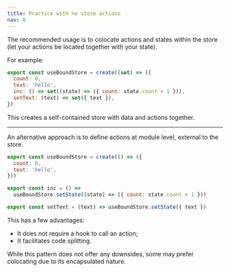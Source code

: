 ```yaml
---
title: Practice with no store actions
nav: 8
---
```


The recommended usage is to colocate actions and states within the store (let your actions be located together with your state).

For example:

```js
export const useBoundStore = create((set) => ({
  count: 0,
  text: 'hello',
  inc: () => set((state) => ({ count: state.count + 1 })),
  setText: (text) => set({ text }),
})
```

This creates a self-contained store with data and actions together.

---

An alternative approach is to define actions at module level, external to the store.

```js
export const useBoundStore = create(() => ({
  count: 0,
  text: 'hello',
}))

export const inc = () =>
  useBoundStore.setState((state) => ({ count: state.count + 1 }))

export const setText = (text) => useBoundStore.setState({ text })
```

This has a few advantages:

- It does not require a hook to call an action;
- It facilitates code splitting.

While this pattern does not offer any downsides, some may prefer colocating due to its encapsulated nature.

